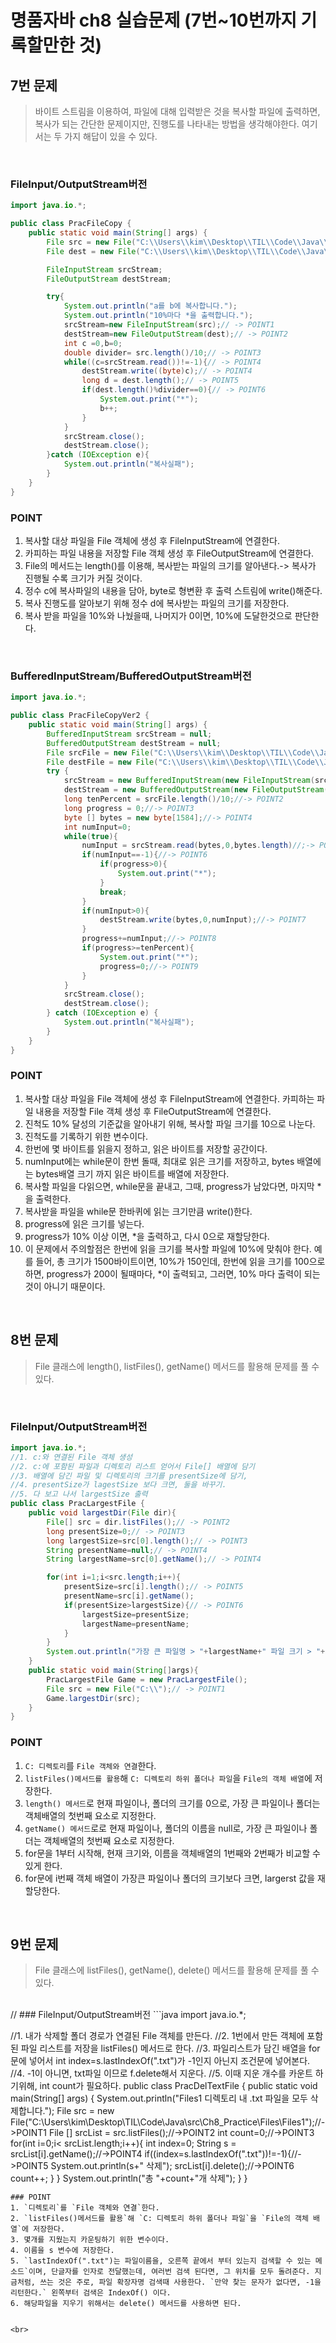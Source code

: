 # 명품자바 ch8 실습문제 (7번~10번까지 기록할만한 것)

## 7번 문제
>바이트 스트림을 이용하여, 파일에 대해 입력받은 것을 복사할 파일에 출력하면, 복사가 되는 간단한 문제이지만, 진행도를 나타내는 방법을 생각해야한다. 여기서는 두 가지 해답이 있을 수 있다.

<br>

### FileInput/OutputStream버전
```java
import java.io.*;

public class PracFileCopy {
    public static void main(String[] args) {
        File src = new File("C:\\Users\\kim\\Desktop\\TIL\\Code\\Java\\src\\Ch8_Practice\\Files\\a.jpg");// -> POINT1
        File dest = new File("C:\\Users\\kim\\Desktop\\TIL\\Code\\Java\\src\\Ch8_Practice\\Files\\b.jpg");// -> POINT2

        FileInputStream srcStream;
        FileOutputStream destStream;

        try{
            System.out.println("a를 b에 복사합니다.");
            System.out.println("10%마다 *을 출력합니다.");
            srcStream=new FileInputStream(src);// -> POINT1
            destStream=new FileOutputStream(dest);// -> POINT2
            int c =0,b=0;
            double divider= src.length()/10;// -> POINT3
            while((c=srcStream.read())!=-1){// -> POINT4
                destStream.write((byte)c);// -> POINT4
                long d = dest.length();// -> POINT5
                if(dest.length()%divider==0){// -> POINT6
                    System.out.print("*");
                    b++;
                }
            }
            srcStream.close();
            destStream.close();
        }catch (IOException e){
            System.out.println("복사실패");
        }
    }
}
```
### POINT
1. 복사할 대상 파일을 File 객체에 생성 후 FileInputStream에 연결한다.
2. 카피하는 파일 내용을 저장할 File 객체 생성 후 FileOutputStream에 연결한다.
3. File의 메서드는 length()를 이용해, 복사받는 파일의 크기를 알아낸다.-> 복사가 진행될 수록 크기가 커질 것이다.
4. 정수 c에 복사파일의 내용을 담아, byte로 형변환 후 출력 스트림에 write()해준다.
5. 복사 진행도를 알아보기 위해 정수 d에 복사받는 파일의 크기를 저장한다.
6. 복사 받을 파일을 10%와 나눴을때, 나머지가 0이면, 10%에 도달한것으로 판단한다.

<br>

### BufferedInputStream/BufferedOutputStream버전
```java
import java.io.*;

public class PracFileCopyVer2 {
    public static void main(String[] args) {
        BufferedInputStream srcStream = null;
        BufferedOutputStream destStream = null;
        File srcFile = new File("C:\\Users\\kim\\Desktop\\TIL\\Code\\Java\\src\\Ch8_Practice\\Files\\a.jpg");// -> POINT1
        File destFile = new File("C:\\Users\\kim\\Desktop\\TIL\\Code\\Java\\src\\Ch8_Practice\\Files\\b.jpg");//-> POINT1
        try {
            srcStream = new BufferedInputStream(new FileInputStream(srcFile)); //-> POINT1
            destStream = new BufferedOutputStream(new FileOutputStream(destFile));//-> POINT1
            long tenPercent = srcFile.length()/10;//-> POINT2
            long progress = 0;//-> POINT3
            byte [] bytes = new byte[1584];//-> POINT4
            int numInput=0;
            while(true){
                numInput = srcStream.read(bytes,0,bytes.length)//;-> POINT5
                if(numInput==-1){//-> POINT6
                    if(progress>0){
                        System.out.print("*");
                    }
                    break;
                }
                if(numInput>0){
                    destStream.write(bytes,0,numInput);//-> POINT7
                }
                progress+=numInput;//-> POINT8
                if(progress>=tenPercent){
                    System.out.print("*");
                    progress=0;//-> POINT9
                }
            }
            srcStream.close();
            destStream.close();
        } catch (IOException e) {
            System.out.println("복사실패");
        }
    }
}
```
### POINT
1. 복사할 대상 파일을 File 객체에 생성 후 FileInputStream에 연결한다. 카피하는 파일 내용을 저장할 File 객체 생성 후 FileOutputStream에 연결한다.
2. 진척도 10% 달성의 기준값을 알아내기 위해, 복사할 파일 크기를 10으로 나눈다.
3. 진척도를 기록하기 위한 변수이다.
4. 한번에 몇 바이트를 읽을지 정하고, 읽은 바이트를 저장할 공간이다.
5. numInput에는 while문이 한번 돌때, 최대로 읽은 크기를 저장하고, bytes 배열에는 bytes배열 크기 까지 읽은 바이트를 배열에 저장한다.
6. 복사할 파일을 다읽으면, while문을 끝내고, 그때, progress가 남았다면, 마지막 *을 출력한다.
7. 복사받을 파일을 while문 한바퀴에 읽는 크기만큼 write()한다.
8. progress에 읽은 크기를 넣는다.
9. progress가 10% 이상 이면, *을 출력하고, 다시 0으로 재할당한다.
10. 이 문제에서 주의할점은 한번에 읽을 크기를 복사할 파일에 10%에 맞춰야 한다. 예를 들어, 총 크기가 1500바이트이면, 10%가 150인데, 한번에 읽을 크기를 100으로 하면, progress가 200이 될때마다, *이 출력되고, 그러면, 10% 마다 출력이 되는 것이 아니기 때문이다. 

<br>

## 8번 문제
>File 클래스에 length(), listFiles(), getName() 메서드를 활용해 문제를 풀 수 있다.
<br>

### FileInput/OutputStream버전
```java
import java.io.*;
//1. c:와 연결된 File 객체 생성
//2. c:에 포함된 파일과 디렉토리 리스트 얻어서 File[] 배열에 담기
//3. 배열에 담긴 파일 및 디렉토리의 크기를 presentSize에 담기,
//4. presentSize가 lagestSize 보다 크면, 둘을 바꾸기.
//5. 다 보고 나서 largestSize 출력
public class PracLargestFile {
    public void largestDir(File dir){
        File[] src = dir.listFiles();// -> POINT2
        long presentSize=0;// -> POINT3
        long largestSize=src[0].length();// -> POINT3
        String presentName=null;// -> POINT4
        String largestName=src[0].getName();// -> POINT4

        for(int i=1;i<src.length;i++){
            presentSize=src[i].length();// -> POINT5
            presentName=src[i].getName();
            if(presentSize>largestSize){// -> POINT6
                largestSize=presentSize;
                largestName=presentName;
            }
        }
        System.out.println("가장 큰 파일명 > "+largestName+" 파일 크기 > "+largestSize);
    }
    public static void main(String[]args){
        PracLargestFile Game = new PracLargestFile();
        File src = new File("C:\\");// -> POINT1
        Game.largestDir(src);
    }
}
```
### POINT
1. `C: 디렉토리`를 `File 객체와 연결`한다.
2. `listFiles()메서드를 활용`해 `C: 디렉토리 하위 폴더나 파일`을 `File의 객체 배열`에 저장한다.
3. `length() 메서드`로 현재 파일이나, 폴더의 크기를 0으로, 가장 큰 파일이나 폴더는 객체배열의 첫번째 요소로 지정한다. 
4. `getName() 메서드`로로 현재 파일이나, 폴더의 이름을 null로, 가장 큰 파일이나 폴더는 객체배열의 첫번째 요소로 지정한다.
5. for문을 1부터 시작해, 현재 크기와, 이름을 객체배열의 1번째와 2번째가 비교할 수 있게 한다.
6. for문에 i번째 객체 배열이 가장큰 파일이나 폴더의 크기보다 크면, largerst 값을 재할당한다.

<br>

## 9번 문제
>File 클래스에 listFiles(), getName(), delete() 메서드를 활용해 문제를 풀 수 있다.
<br>
//
### FileInput/OutputStream버전
```java
import java.io.*;

//1. 내가 삭제할 폴더 경로가 연결된 File 객체를 만든다.
//2. 1번에서 만든 객체에 포함된 파일 리스트를 저장을 listFiles() 메서드로 한다.
//3. 파일리스트가 담긴 배열을 for문에 넣어서 int index=s.lastIndexOf(".txt")가 -1인지 아닌지 조건문에 넣어본다.
//4. -1이 아니면, txt파일 이므로 f.delete해서 지운다.
//5. 이때 지운 개수를 카운트 하기위해, int count가 필요하다.
public class PracDelTextFile {
    public static void main(String[] args) {
        System.out.println("Files1 디렉토리 내 .txt 파일을 모두 삭제합니다.");
        File src = new File("C:\\Users\\kim\\Desktop\\TIL\\Code\\Java\\src\\Ch8_Practice\\Files\\Files1");//->POINT1
        File [] srcList = src.listFiles();//->POINT2
        int count=0;//->POINT3
        for(int i=0;i< srcList.length;i++){
            int index=0;
            String s = srcList[i].getName();//->POINT4
            if((index=s.lastIndexOf(".txt"))!=-1){//->POINT5
                System.out.println(s+" 삭제");
                srcList[i].delete();//->POINT6
                count++;
            }
        }
        System.out.println("총 "+count+"개 삭제");
    }
}
```
### POINT
1. `디렉토리`를 `File 객체와 연결`한다.
2. `listFiles()메서드를 활용`해 `C: 디렉토리 하위 폴더나 파일`을 `File의 객체 배열`에 저장한다.
3. 몇개를 지웠는지 카운팅하기 위한 변수이다.
4. 이름을 s 변수에 저장한다.
5. `lastIndexOf(".txt")는 파일이름을, 오른쪽 끝에서 부터 있는지 검색할 수 있는 메소드`이며, 단글자를 인자로 전달했는데, 여러번 검색 된다면, 그 위치를 모두 돌려준다. 지금처럼, 쓰는 것은 주로, 파일 확장자명 검색때 사용한다. `만약 찾는 문자가 없다면, -1을 리턴한다.` 왼쪽부터 검색은 IndexOf() 이다.
6. 해당파일을 지우기 위해서는 delete() 메서드를 사용하면 된다.


<br>